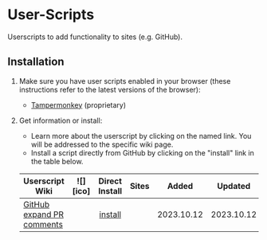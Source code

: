 # User-Scripts

Userscripts to add functionality to sites (e.g. GitHub).

## Installation

1. Make sure you have user scripts enabled in your browser (these instructions refer to the latest versions of the browser):

	* [Tampermonkey](https://www.tampermonkey.net/) (proprietary)

2. Get information or install:
	* Learn more about the userscript by clicking on the named link. You will be addressed to the specific wiki page.
	* Install a script directly from GitHub by clicking on the "install" link in the table below.

	| Userscript Wiki                        | ![][ico] | Direct<br>Install | Sites                 | Added      | Updated    |
	|----------------------------------------|:---:|:------------------:|:-------------------------:|:----------:|:----------:|
	| [GitHub expand PR comments][exp-wiki]  |     | [install][exp-raw] |  | 2023.10.12 | 2023.10.12 |

[exp-wiki]: https://github.com/ze0n/user-scripts/wiki/github/Github-expand-pr-comments
[exp-raw]: https://raw.githubusercontent.com/ze0n/user-scripts/master/github/github-expand-pr-comments.user.js
